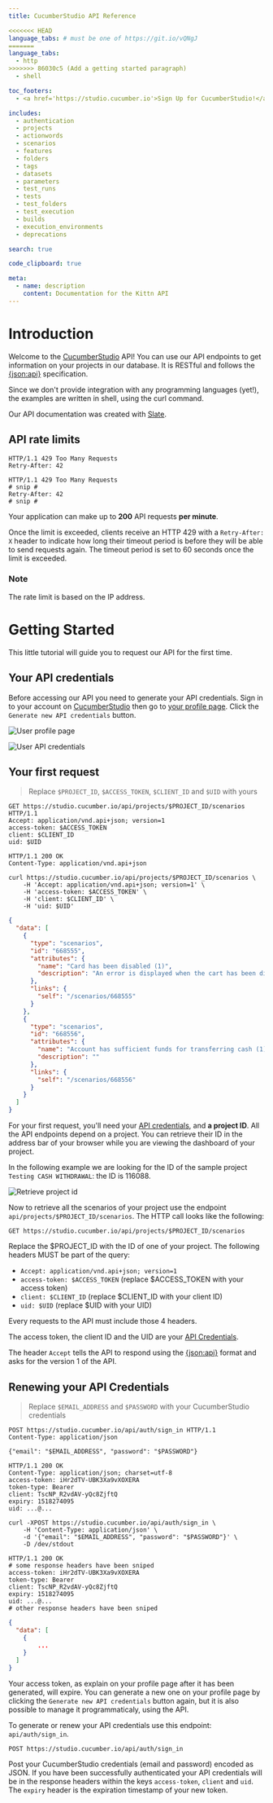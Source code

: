 ```yaml
---
title: CucumberStudio API Reference

<<<<<<< HEAD
language_tabs: # must be one of https://git.io/vQNgJ
=======
language_tabs:
  - http
>>>>>>> 86030c5 (Add a getting started paragraph)
  - shell

toc_footers:
  - <a href='https://studio.cucumber.io'>Sign Up for CucumberStudio!</a>

includes:
  - authentication
  - projects
  - actionwords
  - scenarios
  - features
  - folders
  - tags
  - datasets
  - parameters
  - test_runs
  - tests
  - test_folders
  - test_execution
  - builds
  - execution_environments
  - deprecations

search: true

code_clipboard: true

meta:
  - name: description
    content: Documentation for the Kittn API
---
```


# Introduction

Welcome to the <a href="https://studio.cucumber.io">CucumberStudio</a> API!
You can use our API endpoints to get information on your projects in our
database. It is RESTful and follows the [{json:api}](http://jsonapi.org)
specification.

Since we don't provide integration with any programming languages (yet!), the
examples are written in shell, using the curl command.

Our API documentation was created with [Slate](https://github.com/tripit/slate).

## API rate limits

```http
HTTP/1.1 429 Too Many Requests
Retry-After: 42
```

```shell
HTTP/1.1 429 Too Many Requests
# snip #
Retry-After: 42
# snip #
```

Your application can make up to **200** API requests **per minute**.

Once the limit is exceeded, clients receive an HTTP 429 with a `Retry-After: X`
header to indicate how long their timeout period is before they will be able to
send requests again. The timeout period is set to 60 seconds once the limit is
exceeded.

### Note

The rate limit is based on the IP address.

# Getting Started

This little tutorial will guide you to request our API for the first time.

## Your API credentials

Before accessing our API you need to generate your API credentials. Sign in to
your account on [CucumberStudio](https://studio.cucumber.io) then go to
[your profile page](https://studio.cucumber.io/profile). Click the
`Generate new API credentials` button.

![User profile page](images/getting-started/doc-api-cred-01.png)

![User API credentials](images/getting-started/doc-api-cred-02.png)

## Your first request

> Replace `$PROJECT_ID`, `$ACCESS_TOKEN`, `$CLIENT_ID` and `$UID`
> with yours

```http
GET https://studio.cucumber.io/api/projects/$PROJECT_ID/scenarios HTTP/1.1
Accept: application/vnd.api+json; version=1
access-token: $ACCESS_TOKEN
client: $CLIENT_ID
uid: $UID
```

```http
HTTP/1.1 200 OK
Content-Type: application/vnd.api+json
```

```shell
curl https://studio.cucumber.io/api/projects/$PROJECT_ID/scenarios \
	-H 'Accept: application/vnd.api+json; version=1' \
	-H 'access-token: $ACCESS_TOKEN' \
	-H 'client: $CLIENT_ID' \
	-H 'uid: $UID'
```
```json
{
  "data": [
    {
      "type": "scenarios",
      "id": "668555",
      "attributes": {
        "name": "Card has been disabled (1)",
        "description": "An error is displayed when the cart has been disabled"
      },
      "links": {
        "self": "/scenarios/668555"
      }
    },
    {
      "type": "scenarios",
      "id": "668556",
      "attributes": {
        "name": "Account has sufficient funds for transferring cash (1)",
        "description": ""
      },
      "links": {
        "self": "/scenarios/668556"
      }
    }
  ]
}
```

For your first request, you'll need your [API credentials](#your-api-credentials),
and **a project ID**. All the API endpoints depend on a project. You can
retrieve their ID in the address bar of your browser while you are viewing the
dashboard of your project.

In the following example we are looking for the ID of the sample project
`Testing CASH WITHDRAWAL`: the ID is 116088.

![Retrieve project id](images/getting-started/doc-api-project-id.png)

Now to retrieve all the scenarios of your project use the endpoint
`api/projects/$PROJECT_ID/scenarios`. The HTTP call looks
like the following:

`GET https://studio.cucumber.io/api/projects/$PROJECT_ID/scenarios`

Replace the $PROJECT_ID with the ID of one of your project. The following
headers MUST be part of the query:

- `Accept: application/vnd.api+json; version=1`
- `access-token: $ACCESS_TOKEN` (replace $ACCESS_TOKEN with your access token)
- `client: $CLIENT_ID` (replace $CLIENT_ID with your client ID)
- `uid: $UID` (replace $UID with your UID)

Every requests to the API must include those 4 headers.

The access token, the client ID and the UID are your
[API Credentials](#your-api-credentials).

The header `Accept` tells the API to respond using the
[{json:api}](http://jsonapi.org) format and asks for the version 1 of the API.

## Renewing your API Credentials

> Replace `$EMAIL_ADDRESS` and `$PASSWORD` with your CucumberStudio credentials

```http
POST https://studio.cucumber.io/api/auth/sign_in HTTP/1.1
Content-Type: application/json

{"email": "$EMAIL_ADDRESS", "password": "$PASSWORD"}
```

```http
HTTP/1.1 200 OK
Content-Type: application/json; charset=utf-8
access-token: iHr2dTV-UBK3Xa9vXOXERA
token-type: Bearer
client: TscNP_R2vdAV-yQc8ZjftQ
expiry: 1518274095
uid: ...@...
```

```shell
curl -XPOST https://studio.cucumber.io/api/auth/sign_in \
	-H 'Content-Type: application/json' \
	-d '{"email": "$EMAIL_ADDRESS", "password": "$PASSWORD"}' \
	-D /dev/stdout

HTTP/1.1 200 OK
# some response headers have been sniped
access-token: iHr2dTV-UBK3Xa9vXOXERA
token-type: Bearer
client: TscNP_R2vdAV-yQc8ZjftQ
expiry: 1518274095
uid: ...@...
# other response headers have been sniped
```

```json
{
  "data": [
    {
    	...
    }
  ]
}
```

Your access token, as explain on your profile page after it has been generated,
will expire. You can generate a new one on your profile page by clicking the
`Generate new API credentials` button again, but it is also possible to manage
it programmaticaly, using the API.

To generate or renew your API credentials use this endpoint: `api/auth/sign_in`.

`POST https://studio.cucumber.io/api/auth/sign_in`

Post your CucumberStudio credentials (email and password) encoded as JSON. If
you have been successfully authenticated your API credentials will be in the
response headers within the keys `access-token`, `client` and `uid`. The
`expiry` header is the expiration timestamp of your new token.
